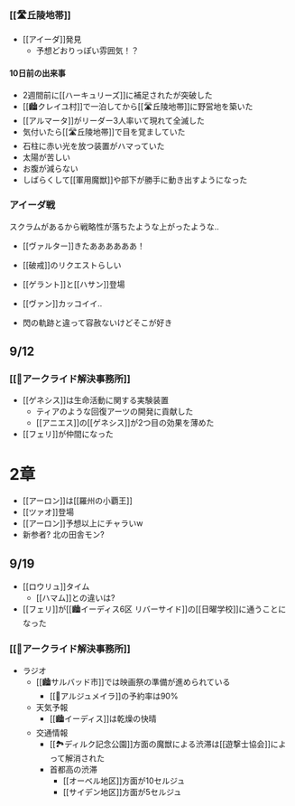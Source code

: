 ### [[🛣️丘陵地帯]]

- [[アイーダ]]発見
	- 予想どおりっぽい雰囲気！？

#### 10日前の出来事

- 2週間前に[[ハーキュリーズ]]に補足されたが突破した
- [[🏙️クレイユ村]]で一泊してから[[🛣️丘陵地帯]]に野営地を築いた
- [[アルマータ]]がリーダー3人率いて現れて全滅した
- 気付いたら[[🛣️丘陵地帯]]で目を覚ましていた
- 石柱に赤い光を放つ装置がハマっていた
- 太陽が苦しい
- お腹が減らない
- しばらくして[[軍用魔獣]]や部下が勝手に動き出すようになった

### アイーダ戦

スクラムがあるから戦略性が落ちたような上がったような.. 

- [[ヴァルター]]きたああああああ！
- [[破戒]]のリクエストらしい
- [[ゲラント]]と[[ハサン]]登場

- [[ヴァン]]カッコイイ..
- 閃の軌跡と違って容赦ないけどそこが好き

## 9/12

### [[🏢アークライド解決事務所]]

- [[ゲネシス]]は生命活動に関する実験装置
	- ティアのような回復アーツの開発に貢献した
	- [[アニエス]]の[[ゲネシス]]が2つ目の効果を薄めた
- [[フェリ]]が仲間になった


# 2章

- [[アーロン]]は[[羅州の小覇王]]
- [[ツァオ]]登場
- [[アーロン]]予想以上にチャラいw
- 新参者? 北の田舎モン?

## 9/19

- [[ロウリュ]]タイム
	- [[ハマム]]との違いは?
- [[フェリ]]が[[🏙️イーディス6区 リバーサイド]]の[[日曜学校]]に通うことになった

### [[🏢アークライド解決事務所]]

- ラジオ
	- [[🏙️サルバッド市]]では映画祭の準備が進められている
		- [[🏨アルジュメイラ]]の予約率は90%
	- 天気予報
		- [[🏙️イーディス]]は乾燥の快晴
	- 交通情報
		- [[🏞️ディルク記念公園]]方面の魔獣による渋滞は[[遊撃士協会]]によって解消された
		- 首都高の渋滞
			- [[オーベル地区]]方面が10セルジュ
			- [[サイデン地区]]方面が5セルジュ